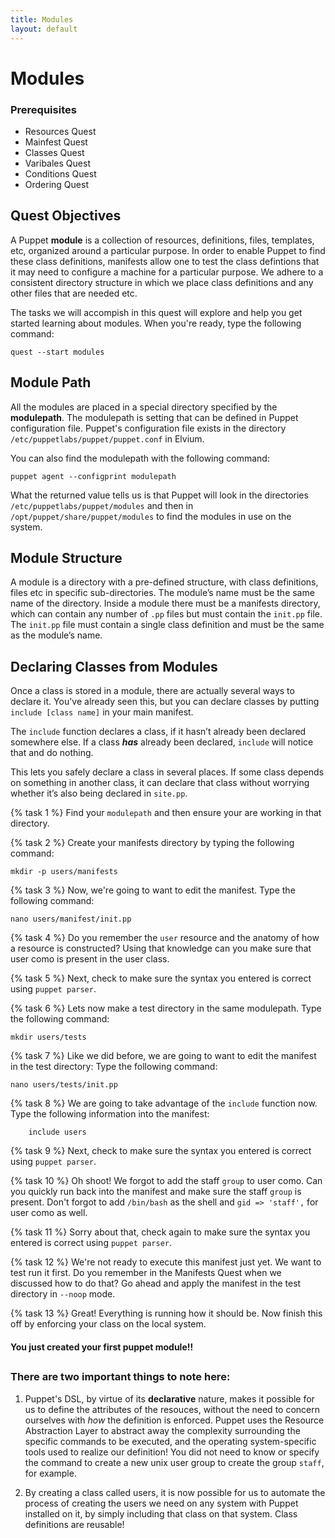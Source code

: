 ```yaml
---
title: Modules
layout: default
---
```


# Modules

### Prerequisites

- Resources Quest
- Mainfest Quest
- Classes Quest
- Varibales Quest
- Conditions Quest
- Ordering Quest

## Quest Objectives

A Puppet **module** is a collection of resources, definitions, files, templates, etc, organized around a particular purpose. In order to enable Puppet to find these class definitions, manifests allow one to test the class defintions that it may need to configure a machine for a particular purpose. We adhere to a consistent directory structure in which we place class definitions and any other files that are needed etc.


The tasks we will accompish in this quest will explore and help you get started learning about modules. When you're ready, type the following command:

	quest --start modules

## Module Path

All the modules are placed in a special directory specified by the **modulepath**. The modulepath is setting that can be defined in Puppet configuration file. Puppet's configuration file exists in the directory `/etc/puppetlabs/puppet/puppet.conf` in Elvium.

You can also find the modulepath with the following command:

    puppet agent --configprint modulepath

What the returned value tells us is that Puppet will look in the directories `/etc/puppetlabs/puppet/modules` and then in `/opt/puppet/share/puppet/modules` to find the modules in use on the system.

## Module Structure

<!-- In the future there can be a more advanced quest with understanding module structure -->

A module is a directory with a pre-defined structure, with class definitions, files etc in specific sub-directories. The module’s name must be the same name of the directory. Inside a module there must be a manifests directory, which can contain any number of `.pp` files but must contain the `init.pp` file. The `init.pp` file must contain a single class definition and must be the same as the module’s name.

## Declaring Classes from Modules

Once a class is stored in a module, there are actually several ways to declare it. You've already seen this, but you can declare classes by putting `include [class name]` in your main manifest.

The `include` function declares a class, if it hasn’t already been declared somewhere else. If a class _**has**_ already been declared, `include` will notice that and do nothing.

This lets you safely declare a class in several places. If some class depends on something in another class, it can declare that class without worrying whether it’s also being declared in `site.pp`.

{% task 1 %}
Find your `modulepath` and then ensure your are working in that directory.

{% task 2 %}
Create your manifests directory by typing the following command:

	mkdir -p users/manifests

{% task 3 %}
Now, we're going to want to edit the manifest. Type the following command:

	nano users/manifest/init.pp

{% task 4 %}
Do you remember the `user` resource and the anatomy of how a resource is constructed? Using that knowledge can you make sure that user como is present in the user class.

{% task 5 %}
Next, check to make sure the syntax you entered is correct using `puppet parser`.

{% task 6 %}
Lets now make a test directory in the same modulepath. Type the following command:

	mkdir users/tests

{% task 7 %}
Like we did before, we are going to want to edit the manifest in the test directory: Type the following command:

	nano users/tests/init.pp

{% task 8 %}
We are going to take advantage of the `include` function now. Type the following information into the manifest:

		include users

{% task 9 %}
Next, check to make sure the syntax you entered is correct using `puppet parser`.

{% task 10 %}
Oh shoot! We forgot to add the staff `group` to user como. Can you quickly run back into the manifest and make sure the staff `group` is present. Don't forgot to add `/bin/bash` as the shell and `gid => 'staff',` for user como as well.

{% task 11 %}
Sorry about that, check again to make sure the syntax you entered is correct using `puppet parser`.

{% task 12 %}
We're not ready to execute this manifest just yet. We want to test run it first. Do you remember in the Manifests Quest when we discussed how to do that? Go ahead and apply the manifest in the test directory in `--noop` mode.

{% task 13 %}
Great! Everything is running how it should be. Now finish this off by enforcing your class on the local system.

#### You just created your first puppet module!! 

## 

### There are two important things to note here:
1.  Puppet's DSL, by virtue of its __declarative__ nature, makes it possible for us to define the attributes of the resouces, without the need to concern ourselves with _how_ the definition is enforced. Puppet uses the Resource Abstraction Layer to abstract away the complexity surrounding the specific commands to be executed, and the operating system-specific tools used to realize our definition! You did not need to know or specify the command to create a new unix user group to create the group `staff`, for example.
2. By creating a class called users, it is now possible for us to automate the process of creating the users we need on any system with Puppet installed on it, by simply including that class on that system. Class definitions are reusable!
